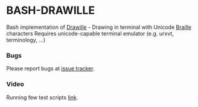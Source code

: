 BASH-DRAWILLE
========

Bash implementation of [Drawille][] - Drawing in terminal with Unicode [Braille][] characters
Requires unicode-capable terminal emulator (e.g. urxvt, terminology, ...)

[Braille]: http://en.wikipedia.org/wiki/Braille
[Drawille]: https://github.com/asciimoo/drawille

### Bugs

Please report bugs at [issue tracker](https://github.com/mydzor/cash-drawille/issues).

### Video

Running few test scripts [link](https://www.youtube.com/watch?v=F31ISsEgabM).
